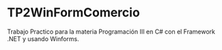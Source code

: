 # TP2WinFormComercio
Trabajo Practico para la materia Programación III en C# con el Framework .NET y usando Winforms.
